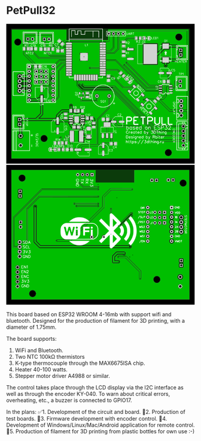 # PetPull32

![Image alt](https://github.com/3DThing/petpull32/blob/main/Hardware/PCB_TOP.svg) ![Image alt](https://github.com/3DThing/petpull32/blob/main/Hardware/PCB_DOWN.svg)

This board based on ESP32 WROOM 4-16mb with support wifi and bluetooth. Designed for the production of filament for 3D printing, with a diameter of 1.75mm.

The board supports:
1. WiFi and Bluetooth.
2. Two NTC 100kΩ thermistors
3. K-type thermocouple through the MAX6675ISA chip.
4. Heater 40-100 watts.
5. Stepper motor driver A4988 or similar.


The control takes place through the LCD display via the I2C interface as well as through the encoder KY-040.
To warn about critical errors, overheating, etc., a buzzer is connected to GPIO17.

In the plans:
:white_check_mark:1. Development of the circuit and board. 
:black_square_button:2. Production of test boards. 
:black_square_button:3. Firmware development with encoder control. 
:black_square_button:4. Development of Windows/Linux/Mac/Android application for remote control.
:black_square_button:5. Production of filament for 3D printing from plastic bottles for own use :-) 
